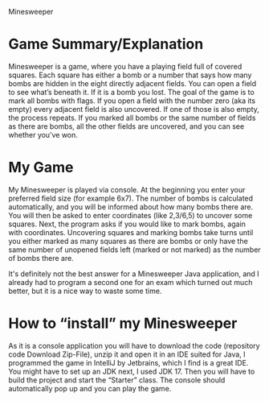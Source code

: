 Minesweeper

# Game Summary/Explanation

Minesweeper is a game, where you have a playing field full of covered squares. Each square has either a bomb or a number that says how many bombs are hidden in the eight directly adjacent fields. You can open a field to see what’s beneath it. If it is a bomb you lost. The goal of the game is to mark all bombs with flags. If you open a field with the number zero (aka its empty) every adjacent field is also uncovered. If one of those is also empty, the process repeats. If you marked all bombs or the same number of fields as there are bombs, all the other fields are uncovered, and you can see whether you’ve won.

# My Game

My Minesweeper is played via console. At the beginning you enter your preferred field size (for example 6x7). The number of bombs is calculated automatically, and you will be informed about how many bombs there are. You will then be asked to enter coordinates (like 2,3/6,5) to uncover some squares. Next, the program asks if you would like to mark bombs, again with coordinates. Uncovering squares and marking bombs take turns until you either marked as many squares as there are bombs or only have the same number of unopened fields left (marked or not marked) as the number of bombs there are.

It's definitely not the best answer for a Minesweeper Java application, and I already had to program a second one for an exam which turned out much better, but it is a nice way to waste some time.

# How to “install” my Minesweeper

As it is a console application you will have to download the code (repository code Download Zip-File), unzip it and open it in an IDE suited for Java, I programmed the game in IntelliJ by Jetbrains, which I find is a great IDE. You might have to set up an JDK next, I used JDK 17. Then you will have to build the project and start the “Starter” class. The console should automatically pop up and you can play the game.
